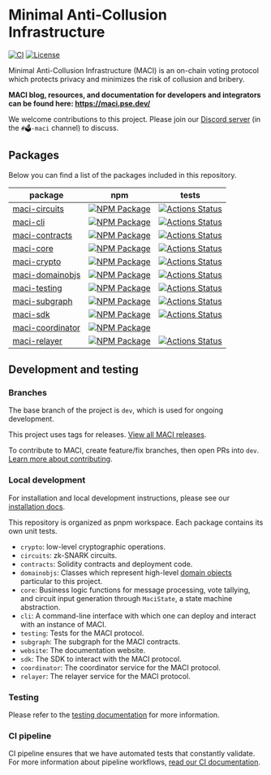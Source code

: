 # Minimal Anti-Collusion Infrastructure

[![CI][cli-actions-badge]][cli-actions-link]
[![License](https://img.shields.io/badge/license-MIT-green)](https://github.com/privacy-scaling-explorations/maci/blob/dev/LICENSE)

Minimal Anti-Collusion Infrastructure (MACI) is an on-chain voting protocol which protects privacy and minimizes the risk of collusion and bribery.

**MACI blog, resources, and documentation for developers and integrators can be found here:
https://maci.pse.dev/**

We welcome contributions to this project. Please join our
[Discord server](https://discord.com/invite/sF5CT5rzrR) (in the `#🗳️-maci` channel) to discuss.

## Packages

Below you can find a list of the packages included in this repository.

| package                                 | npm                                                           | tests                                                                  |
| --------------------------------------- | ------------------------------------------------------------- | ---------------------------------------------------------------------- |
| [maci-circuits][circuits-package]       | [![NPM Package][circuits-npm-badge]][circuits-npm-link]       | [![Actions Status][circuits-actions-badge]][circuits-actions-link]     |
| [maci-cli][cli-package]                 | [![NPM Package][cli-npm-badge]][cli-npm-link]                 | [![Actions Status][cli-actions-badge]][cli-actions-link]               |
| [maci-contracts][contracts-package]     | [![NPM Package][contracts-npm-badge]][contracts-npm-link]     | [![Actions Status][contracts-actions-badge]][contracts-actions-link]   |
| [maci-core][core-package]               | [![NPM Package][core-npm-badge]][core-npm-link]               | [![Actions Status][core-actions-badge]][core-actions-link]             |
| [maci-crypto][crypto-package]           | [![NPM Package][crypto-npm-badge]][crypto-npm-link]           | [![Actions Status][crypto-actions-badge]][crypto-actions-link]         |
| [maci-domainobjs][domainobjs-package]   | [![NPM Package][domainobjs-npm-badge]][domainobjs-npm-link]   | [![Actions Status][domainobjs-actions-badge]][domainobjs-actions-link] |
| [maci-testing][testing-package]         | [![NPM Package][testing-npm-badge]][testing-npm-link]         | [![Actions Status][testing-actions-badge]][testing-actions-link]       |
| [maci-subgraph][subgraph-package]       | [![NPM Package][subgraph-npm-badge]][subgraph-npm-link]       | [![Actions Status][subgraph-actions-badge]][subgraph-actions-link]     |
| [maci-sdk][sdk-package]                 | [![NPM Package][sdk-npm-badge]][sdk-npm-link]                 | [![Actions Status][sdk-actions-badge]][sdk-actions-link]               |
| [maci-coordinator][coordinator-package] | [![NPM Package][coordinator-npm-badge]][coordinator-npm-link] |                                                                        |
| [maci-relayer][relayer-package]         | [![NPM Package][relayer-npm-badge]][relayer-npm-link]         | [![Actions Status][relayer-actions-badge]][relayer-actions-link]       |

## Development and testing

### Branches

The base branch of the project is `dev`, which is used for ongoing development.

This project uses tags for releases. [View all MACI releases](https://github.com/privacy-scaling-explorations/maci/releases).

To contribute to MACI, create feature/fix branches, then open PRs into `dev`. [Learn more about contributing](https://maci.pse.dev/docs/guides/compile-circuits#installation).

### Local development

For installation and local development instructions, please see our [installation docs](https://maci.pse.dev/docs/quick-start#installation).

This repository is organized as pnpm workspace. Each package contains its
own unit tests.

- `crypto`: low-level cryptographic operations.
- `circuits`: zk-SNARK circuits.
- `contracts`: Solidity contracts and deployment code.
- `domainobjs`: Classes which represent high-level [domain
  objects](https://wiki.c2.com/?DomainObject) particular to this project.
- `core`: Business logic functions for message processing, vote tallying,
  and circuit input generation through `MaciState`, a state machine
  abstraction.
- `cli`: A command-line interface with which one can deploy and interact with
  an instance of MACI.
- `testing`: Tests for the MACI protocol.
- `subgraph`: The subgraph for the MACI contracts.
- `website`: The documentation website.
- `sdk`: The SDK to interact with the MACI protocol.
- `coordinator`: The coordinator service for the MACI protocol.
- `relayer`: The relayer service for the MACI protocol.

### Testing

Please refer to the [testing documentation](https://maci.pse.dev/docs/guides/testing/testing-introduction) for more information.

### CI pipeline

CI pipeline ensures that we have automated tests that constantly validate. For more information about pipeline workflows, [read our CI documentation](https://maci.pse.dev/docs/processes/ci-pipeline).

[telegram-badge]: https://badges.aleen42.com/src/telegram.svg
[telegram-link]: https://t.me/joinchat/LUgOpE7J2gstRcZqdERyvw
[circuits-package]: ./packages/circuits
[circuits-npm-badge]: https://img.shields.io/npm/v/@maci-protocol/circuits.svg
[circuits-npm-link]: https://www.npmjs.com/package/@maci-protocol/circuits
[circuits-actions-badge]: https://github.com/privacy-scaling-explorations/maci/actions/workflows/circuit-build.yml/badge.svg
[circuits-actions-link]: https://github.com/privacy-scaling-explorations/maci/actions?query=workflow%3ACircuit
[cli-package]: ./packages/cli
[cli-npm-badge]: https://img.shields.io/npm/v/@maci-protocol/cli.svg
[cli-actions-badge]: https://github.com/privacy-scaling-explorations/maci/actions/workflows/e2e.yml/badge.svg
[cli-npm-link]: https://www.npmjs.com/package/@maci-protocol/cli
[cli-actions-link]: https://github.com/privacy-scaling-explorations/maci/actions?query=workflow%3ACI
[contracts-package]: ./packages/contracts
[contracts-npm-badge]: https://img.shields.io/npm/v/@maci-protocol/contracts.svg
[contracts-npm-link]: https://www.npmjs.com/package/@maci-protocol/contracts
[contracts-actions-badge]: https://github.com/privacy-scaling-explorations/maci/actions/workflows/contracts-build.yml/badge.svg
[contracts-actions-link]: https://github.com/privacy-scaling-explorations/maci/actions?query=workflow%3Acontracts
[core-package]: ./packages/core
[core-npm-badge]: https://img.shields.io/npm/v/@maci-protocol/core.svg
[core-npm-link]: https://www.npmjs.com/package/@maci-protocol/core
[core-actions-badge]: https://github.com/privacy-scaling-explorations/maci/actions/workflows/core-build.yml/badge.svg
[core-actions-link]: https://github.com/privacy-scaling-explorations/maci/actions?query=workflow%3Acore
[crypto-package]: ./packages/crypto
[crypto-npm-badge]: https://img.shields.io/npm/v/@maci-protocol/crypto.svg
[crypto-npm-link]: https://www.npmjs.com/package/@maci-protocol/crypto
[crypto-actions-badge]: https://github.com/privacy-scaling-explorations/maci/actions/workflows/crypto-build.yml/badge.svg
[crypto-actions-link]: https://github.com/privacy-scaling-explorations/maci/actions?query=workflow%3Acrypto
[domainobjs-package]: ./packages/domainobjs
[domainobjs-npm-badge]: https://img.shields.io/npm/v/@maci-protocol/domainobjs.svg
[domainobjs-npm-link]: https://www.npmjs.com/package/@maci-protocol/domainobjs
[domainobjs-actions-badge]: https://github.com/privacy-scaling-explorations/maci/actions/workflows/domainobjs-build.yml/badge.svg
[domainobjs-actions-link]: https://github.com/privacy-scaling-explorations/maci/actions?query=workflow%3Adomainobjs
[testing-package]: ./packages/testing
[testing-npm-badge]: https://img.shields.io/npm/v/@maci-protocol/testing.svg
[testing-npm-link]: https://www.npmjs.com/package/@maci-protocol/testing
[testing-actions-badge]: https://github.com/privacy-scaling-explorations/maci/actions/workflows/e2e.yml/badge.svg
[testing-actions-link]: https://github.com/privacy-scaling-explorations/maci/actions?query=workflow%3ACI
[subgraph-package]: ./apps/subgraph
[subgraph-npm-badge]: https://img.shields.io/npm/v/@maci-protocol/subgraph.svg
[subgraph-npm-link]: https://www.npmjs.com/package/@maci-protocol/subgraph
[subgraph-actions-badge]: https://github.com/privacy-scaling-explorations/maci/actions/workflows/subgraph-build.yml/badge.svg
[subgraph-actions-link]: https://github.com/privacy-scaling-explorations/maci/actions?query=workflow%3Asubgraph
[sdk-package]: ./packages/sdk
[sdk-npm-badge]: https://img.shields.io/npm/v/@maci-protocol/sdk.svg
[sdk-npm-link]: https://www.npmjs.com/package/@maci-protocol/sdk
[sdk-actions-badge]: https://github.com/privacy-scaling-explorations/maci/actions/workflows/e2e.yml/badge.svg
[sdk-actions-link]: https://github.com/privacy-scaling-explorations/maci/actions?query=workflow%3Asdk
[coordinator-package]: ./apps/coordinator
[coordinator-npm-badge]: https://img.shields.io/npm/v/@maci-protocol/coordinator.svg
[coordinator-npm-link]: https://www.npmjs.com/package/@maci-protocol/coordinator
[relayer-package]: ./apps/relayer
[relayer-npm-badge]: https://img.shields.io/npm/v/@maci-protocol/relayer.svg
[relayer-npm-link]: https://www.npmjs.com/package/@maci-protocol/relayer
[relayer-actions-badge]: https://github.com/privacy-scaling-explorations/maci/actions/workflows/relayer-build.yml/badge.svg
[relayer-actions-link]: https://github.com/privacy-scaling-explorations/maci/actions?query=workflow%3Arelayer

